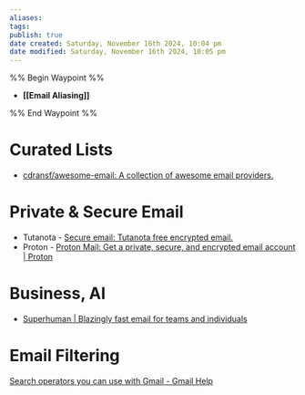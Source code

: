 ```yaml
---
aliases: 
tags: 
publish: true
date created: Saturday, November 16th 2024, 10:04 pm
date modified: Saturday, November 16th 2024, 10:05 pm
---
```


%% Begin Waypoint %%
- **[[Email Aliasing]]**

%% End Waypoint %%

# Curated Lists

- [cdransf/awesome-email: A collection of awesome email providers.](https://github.com/cdransf/awesome-email)

# Private & Secure Email

- Tutanota - [Secure email: Tutanota free encrypted email.](https://tuta.com/)
- Proton - [Proton Mail: Get a private, secure, and encrypted email account | Proton](https://proton.me/mail)

# Business, AI

- [Superhuman | Blazingly fast email for teams and individuals](https://superhuman.com/)

# Email Filtering

[Search operators you can use with Gmail - Gmail Help](https://support.google.com/mail/answer/7190?hl=en)